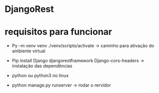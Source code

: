 # DjangoRest

# requisitos para funcionar

- Py –m venv venv 
./venv/scripts/activate -> caminho para ativação do ambiente virtual

- Pip install Django djangorestframework Django-cors-headers -> instalação das dependências

- python ou python3 no linux
- python manage.py runserver -> rodar o rervidor